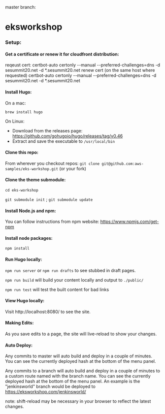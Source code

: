 master branch: 

# eksworkshop

### Setup:
#### Get a certificate or renew it for cloudfront distribution:
reqeust cert:
certbot-auto certonly --manual --preferred-challenges=dns -d sesummit20.net -d *.sesummit20.net
renew cert (on the same host where requested)
certbot-auto certonly --manual --preferred-challenges=dns -d sesummit20.net -d *.sesummit20.net

#### Install Hugo:
On a mac:

`brew install hugo`

On Linux:
  - Download from the releases page: https://github.com/gohugoio/hugo/releases/tag/v0.46
  - Extract and save the executable to `/usr/local/bin`

#### Clone this repo:
From wherever you checkout repos:
`git clone git@github.com:aws-samples/eks-workshop.git` (or your fork)

#### Clone the theme submodule:
`cd eks-workshop`

`git submodule init` ;
`git submodule update`

#### Install Node.js and npm:
You can follow instructions from npm website: https://www.npmjs.com/get-npm

#### Install node packages:
`npm install`

#### Run Hugo locally:
`npm run server`
or
`npm run drafts` to see stubbed in draft pages.

`npm run build` will build your content locally and output to `./public/`

`npm run test` will test the built content for bad links

#### View Hugo locally:
Visit http://localhost:8080/ to see the site.

#### Making Edits:
As you save edits to a page, the site will live-reload to show your changes.

#### Auto Deploy:
Any commits to master will auto build and deploy in a couple of minutes. You can see the currently
deployed hash at the bottom of the menu panel.

Any commits to a branch will auto build and deploy in a couple of minutes to a custom route named with the branch name. You can see the currently
deployed hash at the bottom of the menu panel.
An example is the "jenkinsworld" branch would be deployed to https://eksworkshop.com/jenkinsworld/

note: shift-reload may be necessary in your browser to reflect the latest changes.

